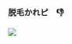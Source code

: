 ### 脱毛かれピ　👎

<img src='file:///Users/genki/Downloads/%E7%B5%82%E3%83%8F%E3%83%88%E3%82%99%20%E8%83%8C%E6%99%AF%E9%BB%92.png'>
<!--
**gnk-82/gnk-82** is a ✨ _special_ ✨ repository because its `README.md` (this file) appears on your GitHub profile.

Here are some ideas to get you started:

- 🔭 I’m currently working on ...
- 🌱 I’m currently learning ...
- 👯 I’m looking to collaborate on ...
- 🤔 I’m looking for help with ...
- 💬 Ask me about ...
- 📫 How to reach me: ...
- 😄 Pronouns: ...
- ⚡ Fun fact: ...
-->
